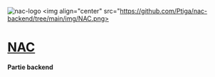 ![nac-logo](https://github.com/Ptiga/nac-backend/tree/main/img/NAC.png)
<img align="center" src="https://github.com/Ptiga/nac-backend/tree/main/img/NAC.png></img>

# __<u>NAC</u>__


**Partie backend**
